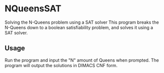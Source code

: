NQueensSAT
==========
Solving the N-Queens problem using a SAT solver 
This program breaks the N-Queens down to a boolean satisfiability problem, and solves it using a SAT solver.

Usage
---------
Run the program and input the "N" amount of Queens when prompted. The program will output the solutions in DIMACS CNF form.


